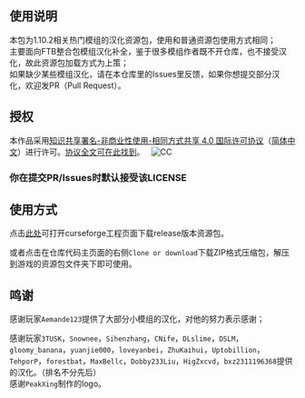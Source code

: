## 使用说明
本包为1.10.2相关热门模组的汉化资源包，使用和普通资源包使用方式相同；    
主要面向FTB整合包模组汉化补全，鉴于很多模组作者既不开仓库，也不接受汉化，故此资源包加载方式为上策；    
如果缺少某些模组汉化，请在本仓库里的Issues里反馈，如果你想提交部分汉化，欢迎发PR（Pull Request）。    

## 授权
本作品采用[知识共享署名-非商业性使用-相同方式共享 4.0 国际许可协议](https://creativecommons.org/licenses/by-nc-sa/4.0/)（[简体中文](https://creativecommons.org/licenses/by-nc-sa/4.0/deed.zh)）进行许可。[协议全文可在此找到](./LICENSE)。  
![CC](https://pic3.zhimg.com/39119df78331a72cf1381b7b25650036_b.png)   

### 你在提交PR/Issues时默认接受该LICENSE   

## 使用方式
点击[此处](https://minecraft.curseforge.com/projects/simplified-chinese-localization-resource-package)可打开curseforge工程页面下载release版本资源包。    

或者点击在仓库代码主页面的右侧`Clone or download`下载ZIP格式压缩包，解压到游戏的资源包文件夹下即可使用。

## 鸣谢
感谢玩家`Aemande123`提供了大部分小模组的汉化，对他的努力表示感谢；   

感谢玩家`3TUSK`，`Snownee`，`Sihenzhang`，`CNife`，`DLslime`，`DSLM`，`gloomy_banana`，`yuanjie000`，`loveyanbei`，`ZhuKaihui`，`Uptobillion`，`TehporP`，`forestbat`，`MaxBellc`，`Dobby233Liu`，`HigZxcvd`，`bxz2311196368`提供的汉化。（排名不分先后）  
                
感谢`PeakXing`制作的logo。
